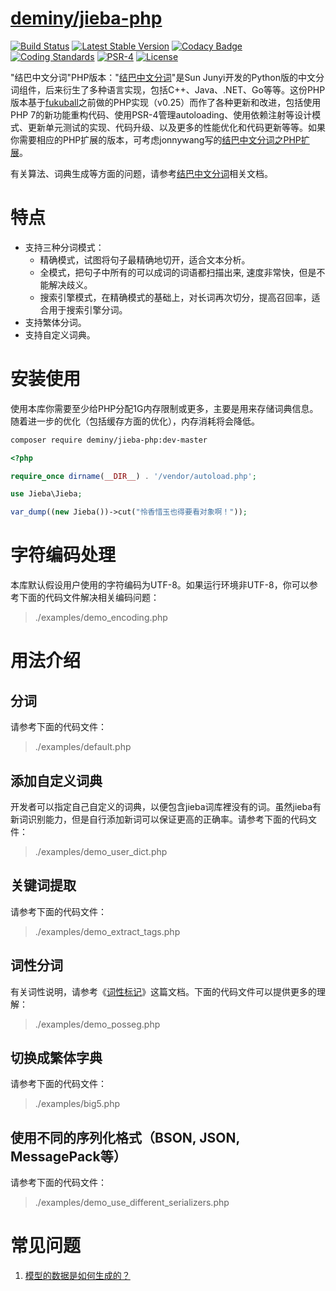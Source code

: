 [deminy/jieba-php](https://github.com/deminy/jieba-php)
================
[![Build Status](https://travis-ci.org/deminy/jieba-php.svg?branch=master)](https://travis-ci.org/deminy/jieba-php)
[![Latest Stable Version](https://poser.pugx.org/deminy/jieba-php/v/stable.png)](https://packagist.org/packages/deminy/jieba-php)
[![Codacy Badge](https://api.codacy.com/project/badge/Grade/26534521d345458a998eecd3b3008620)](https://www.codacy.com/app/deminy/jieba-php)
[![Coding Standards](https://img.shields.io/badge/cs-PSR--2--R-yellow.svg)](https://github.com/php-fig-rectified/fig-rectified-standards)
[![PSR-4](https://img.shields.io/badge/cs-PSR--4-yellow.svg)](http://www.php-fig.org/psr/psr-4/)
[![License](https://poser.pugx.org/deminy/jieba-php/license.svg)](https://packagist.org/packages/deminy/jieba-php)

"结巴中文分词"PHP版本："[结巴中文分词](https://github.com/fxsjy/jieba)"是Sun Junyi开发的Python版的中文分词组件，后来衍生了多种语言实现，包括C++、Java、.NET、Go等等。这份PHP版本基于[fukuball](https://github.com/fukuball/jieba-php)之前做的PHP实现（v0.25）而作了各种更新和改进，包括使用PHP 7的新功能重构代码、使用PSR-4管理autoloading、使用依赖注射等设计模式、更新单元测试的实现、代码升级、以及更多的性能优化和代码更新等等。如果你需要相应的PHP扩展的版本，可考虑jonnywang写的[结巴中文分词之PHP扩展](https://github.com/jonnywang/phpjieba)。

有关算法、词典生成等方面的问题，请参考[结巴中文分词](https://github.com/fxsjy/jieba)相关文档。

# 特点

* 支持三种分词模式：
    * 精确模式，试图将句子最精确地切开，适合文本分析。
    * 全模式，把句子中所有的可以成词的词语都扫描出来, 速度非常快，但是不能解决歧义。
    * 搜索引擎模式，在精确模式的基础上，对长词再次切分，提高召回率，适合用于搜索引擎分词。
* 支持繁体分词。
* 支持自定义词典。

# 安装使用

使用本库你需要至少给PHP分配1G内存限制或更多，主要是用来存储词典信息。随着进一步的优化（包括缓存方面的优化），内存消耗将会降低。

```bash
composer require deminy/jieba-php:dev-master
```

```php
<?php

require_once dirname(__DIR__) . '/vendor/autoload.php';

use Jieba\Jieba;

var_dump((new Jieba())->cut("怜香惜玉也得要看对象啊！"));
```

# 字符编码处理

本库默认假设用户使用的字符编码为UTF-8。如果运行环境非UTF-8，你可以参考下面的代码文件解决相关编码问题：

> ./examples/demo_encoding.php

# 用法介绍

## 分词

请参考下面的代码文件：

> ./examples/default.php

## 添加自定义词典

开发者可以指定自己自定义的词典，以便包含jieba词库裡没有的词。虽然jieba有新词识别能力，但是自行添加新词可以保证更高的正确率。请参考下面的代码文件：

> ./examples/demo_user_dict.php

## 关键词提取

请参考下面的代码文件：

> ./examples/demo_extract_tags.php

## 词性分词

有关词性说明，请参考《[词性标记](https://gist.github.com/luw2007/6016931)》这篇文档。下面的代码文件可以提供更多的理解：

> ./examples/demo_posseg.php

## 切换成繁体字典

请参考下面的代码文件：

> ./examples/big5.php

## 使用不同的序列化格式（BSON, JSON, MessagePack等）

请参考下面的代码文件：

> ./examples/demo_use_different_serializers.php

# 常见问题

1. [模型的数据是如何生成的？](https://github.com/fxsjy/jieba/issues/7)
